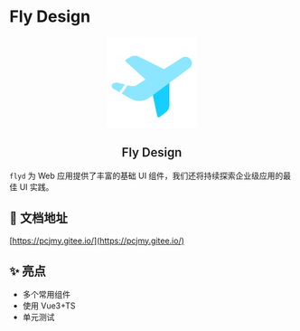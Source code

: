 # Fly Design

<p align="center">
  <img height="160px" src="public/favicon.ico">
  <h2 align="center" style="font-weight: 600">Fly Design</h2>
</p>

`flyd` 为 Web 应用提供了丰富的基础 UI 组件，我们还将持续探索企业级应用的最佳 UI 实践。

## 📃 文档地址

[https://pcjmy.gitee.io/](https://pcjmy.gitee.io/)

## ✨ 亮点

- 多个常用组件
- 使用 Vue3+TS
- 单元测试
